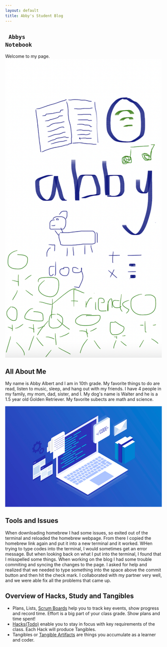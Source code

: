 ```yaml
---
layout: default
title: Abby's Student Blog
--- 
```



## <code style="color: light blue;"> Abbys Notebook</code>
Welcome to my page.
![Alt text](image.png)
## All About Me
My name is Abby Albert and I am in 10th grade. My favorite things to do are read, listen to music, sleep, and hang out with my friends. I have 4 people in my family, my mom, dad, sister, and I. My dog's name is Walter and he is a 1.5 year old Golden Retriever. My favorite subects are math and science. 


![Alt text](image-1.png)
## Tools and Issues
When downloading homebrew I had some issues, so exited out of the terminal and reloaded the homebrew webpage. From there I copied the homebrew link again and put it into a new terminal and it worked. WHen trying to type  codes into the terminal, I would sometimes get an error message. But when looking back on what I put into the terminal, I found that I misspelled some things. When working on the blog I had some trouble commiting and syncing the changes to the page. I asked for help and realized that we needed to type something into the space above the commit button and then hit the check mark. I collaborated with my partner very well, and we were able fix all the problems that came up. 

## Overview of Hacks, Study and Tangibles
- Plans, Lists, [Scrum Boards](https://clickup.com/blog/scrum-board/) help you to track key events, show progress and record time.  Effort is a big part of your class grade.  Show plans and time spent!
- [Hacks(Todo)](https://levelup.gitconnected.com/six-ultimate-daily-hacks-for-every-programmer-60f5f10feae) enable you to stay in focus with key requirements of the class.  Each Hack will produce Tangibles.
- Tangibles or [Tangible Artifacts](https://en.wikipedia.org/wiki/Artifact_(software_development)) are things you accumulate as a learner and coder. 

